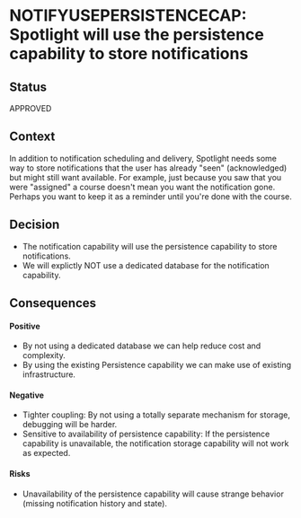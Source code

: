 # NOTIFYUSEPERSISTENCECAP: Spotlight will use the persistence capability to store notifications
## Status

APPROVED

## Context

In addition to notification scheduling and delivery, Spotlight needs some way to store notifications that the user has already "seen" (acknowledged) but might still want available. For example, just because you saw that you were "assigned" a course doesn't mean you want the notification gone. Perhaps you want to keep it as a reminder until you're done with the course.


## Decision

* The notification capability will use the persistence capability to store notifications.
* We will explictly NOT use a dedicated database for the notification capability.


## Consequences

#### Positive
* By not using a dedicated database we can help reduce cost and complexity.
* By using the existing Persistence capability we can make use of existing infrastructure.

#### Negative
* Tighter coupling: By not using a totally separate mechanism for storage, debugging will be harder.
* Sensitive to availability of persistence capability: If the persistence capability is unavailable, the notification storage capability will not work as expected.


#### Risks
* Unavailability of the persistence capability will cause strange behavior (missing notification history and state).
